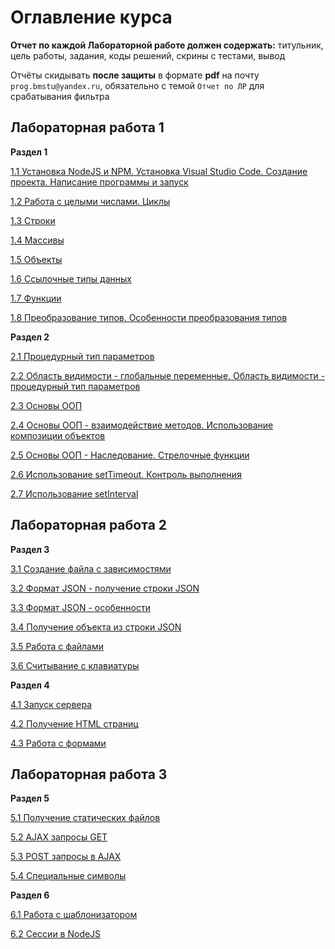 # Оглавление курса

**Отчет по каждой Лабораторной работе должен содержать:** титульник, цель работы, задания, коды решений, скрины с тестами, вывод

Отчёты скидывать **после защиты** в формате **pdf** на почту `prog.bmstu@yandex.ru`, обязательно с темой `Отчет по ЛР` для срабатывания фильтра

## Лабораторная работа 1

**Раздел 1** 

[1.1 Установка NodeJS и NPM. Установка Visual Studio Code. Создание проекта. Написание программы и запуск](https://github.com/maxim218/JavaScript-Tasks-IU/blob/master/TASK_1/Lesson_1.markdown "")

[1.2 Работа с целыми числами. Циклы](https://github.com/maxim218/JavaScript-Tasks-IU/blob/master/TASK_1/Lesson_2.markdown "")

[1.3 Строки](https://github.com/maxim218/JavaScript-Tasks-IU/blob/master/TASK_1/Lesson_3.markdown "")

[1.4 Массивы](https://github.com/maxim218/JavaScript-Tasks-IU/blob/master/TASK_1/Lesson_4.markdown "")

[1.5 Объекты](https://github.com/maxim218/JavaScript-Tasks-IU/blob/master/TASK_1/Lesson_5.markdown "")

[1.6 Ссылочные типы данных](https://github.com/maxim218/JavaScript-Tasks-IU/blob/master/TASK_1/Lesson_6.markdown "")

[1.7 Функции](https://github.com/maxim218/JavaScript-Tasks-IU/blob/master/TASK_1/Lesson_7.markdown "")

[1.8 Преобразование типов. Особенности преобразования типов](https://github.com/maxim218/JavaScript-Tasks-IU/blob/master/TASK_1/Lesson_8.markdown "")

**Раздел 2** 

[2.1 Процедурный тип параметров](https://github.com/maxim218/JavaScript-Tasks-IU/blob/master/TASK_2/Lesson_1.markdown "")

[2.2 Область видимости - глобальные переменные. Область видимости - процедурный тип параметров](https://github.com/maxim218/JavaScript-Tasks-IU/blob/master/TASK_2/Lesson_2.markdown "")

[2.3 Основы ООП](https://github.com/maxim218/JavaScript-Tasks-IU/blob/master/TASK_2/Lesson_3.markdown "")

[2.4 Основы ООП - взаимодействие методов. Использование композиции объектов](https://github.com/maxim218/JavaScript-Tasks-IU/blob/master/TASK_2/Lesson_4.markdown "")

[2.5 Основы ООП - Наследование. Стрелочные функции](https://github.com/maxim218/JavaScript-Tasks-IU/blob/master/TASK_2/Lesson_5.markdown "")

[2.6 Использование setTimeout. Контроль выполнения](https://github.com/maxim218/JavaScript-Tasks-IU/blob/master/TASK_2/Lesson_6.markdown "")

[2.7 Использование setInterval](https://github.com/maxim218/JavaScript-Tasks-IU/blob/master/TASK_2/Lesson_7.markdown "")

## Лабораторная работа 2

**Раздел 3** 

[3.1 Создание файла с зависимостями](https://github.com/maxim218/JavaScript-Tasks-IU/blob/master/TASK_3/Lesson_1.markdown "")

[3.2 Формат JSON - получение строки JSON](https://github.com/maxim218/JavaScript-Tasks-IU/blob/master/TASK_3/Lesson_2.markdown "")

[3.3 Формат JSON - особенности](https://github.com/maxim218/JavaScript-Tasks-IU/blob/master/TASK_3/Lesson_3.markdown "")

[3.4 Получение объекта из строки JSON](https://github.com/maxim218/JavaScript-Tasks-IU/blob/master/TASK_3/Lesson_4.markdown "")

[3.5 Работа с файлами](https://github.com/maxim218/JavaScript-Tasks-IU/blob/master/TASK_3/Lesson_5.markdown "")

[3.6 Считывание с клавиатуры](https://github.com/maxim218/JavaScript-Tasks-IU/blob/master/TASK_3/Lesson_6.markdown "")

**Раздел 4** 

[4.1 Запуск сервера](https://github.com/maxim218/JavaScript-Tasks-IU/blob/master/TASK_4/Lesson_1.markdown "")

[4.2 Получение HTML страниц](https://github.com/maxim218/JavaScript-Tasks-IU/blob/master/TASK_4/Lesson_2.markdown "")

[4.3 Работа с формами](https://github.com/maxim218/JavaScript-Tasks-IU/blob/master/TASK_4/Lesson_3.markdown "")

## Лабораторная работа 3

**Раздел 5** 

[5.1 Получение статических файлов](https://github.com/maxim218/JavaScript-Tasks-IU/blob/master/TASK_5/Lesson_1.markdown "")

[5.2 AJAX запросы GET](https://github.com/maxim218/JavaScript-Tasks-IU/blob/master/TASK_5/Lesson_2.markdown "")

[5.3 POST запросы в AJAX](https://github.com/maxim218/JavaScript-Tasks-IU/blob/master/TASK_5/Lesson_3.markdown "")

[5.4 Специальные символы](https://github.com/maxim218/JavaScript-Tasks-IU/blob/master/TASK_5/Lesson_4.markdown "")

**Раздел 6** 

[6.1 Работа с шаблонизатором](https://github.com/maxim218/JavaScript-Tasks-IU/blob/master/TASK_6/Lesson_1.markdown "")

[6.2 Сессии в NodeJS](https://github.com/maxim218/JavaScript-Tasks-IU/blob/master/TASK_6/Lesson_2.markdown "")

